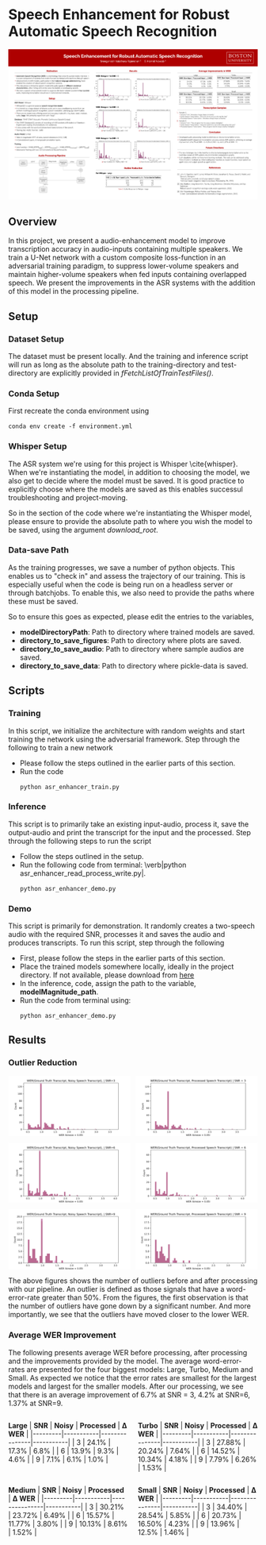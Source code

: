 # Speech Enhancement for Robust Automatic Speech Recognition 

![Poster](poster.png)

## Overview
In this project, we present a audio-enhancement model to improve transcription accuracy in audio-inputs containing multiple speakers.  We train a U-Net network with a custom composite loss-function in an adversarial training paradigm, to suppress lower-volume speakers and maintain higher-volume speakers when fed inputs containing overlapped speech. We present the improvements in the ASR systems with the addition of this model in the processing pipeline.

## Setup

### Dataset Setup
The dataset must be present locally. And the training and inference script will run as long as the absolute path to the training-directory and test-directory are explicitly provided in *fFetchListOfTrainTestFiles()*. 

### Conda Setup
First recreate the conda environment using 
```
conda env create -f environment.yml
```

### Whisper Setup
The ASR system we're using for this project is Whisper \cite{whisper}. When we're instantiating the model, in addition to choosing the model, we also get to decide where the model must be saved. It is good practice to explicitly choose where the models are saved as this enables successul troubleshooting and project-moving. 

So in the section of the code where we're instantiating the Whisper model, please ensure to provide the absolute path to where you wish the model to be saved, using the argument *download_root*. 

### Data-save Path
As the training progresses, we save a number of python objects. This enables us to "check in" and assess the trajectory of our training. This is especially useful when the code is being run on a headless server or through batchjobs. To enable this, we also need to provide the paths where these must be saved. 

So to ensure this goes as expected, please edit the entries to the variables,

- **modelDirectoryPath**: Path to directory where trained models are saved. 
- **directory_to_save_figures**: Path to directory where plots are saved. 
- **directory_to_save_audio**: Path to directory where sample audios are saved.
- **directory_to_save_data**: Path to directory where pickle-data is saved. 

<!-- =================================================== -->
<!-- =================================================== -->
<!-- =================================================== -->
<!-- =================================================== -->
<!-- =================================================== -->
<!-- =================================================== -->
<!-- =================================================== -->
<!-- =================================================== -->
<!-- =================================================== -->
<!-- =================================================== -->
<!-- =================================================== -->
<!-- =================================================== -->
## Scripts

### Training
In this script, we initialize the architecture with random weights and start training the network using the adversarial framework. Step through the following to train a new network

- Please follow the steps outlined in the earlier parts of this section. 
- Run the code 
    ```
    python asr_enhancer_train.py
    ```


### Inference
This script is to primarily take an existing input-audio, process it, save the output-audio and print the transcript for the input and the processed. Step through the following steps to run the script

- Follow the steps outlined in the setup. 
- Run the following code from terminal: \verb|python asr_enhancer_read_process_write.py|. 
    ```
    python asr_enhancer_demo.py
    ```

### Demo
This script is primarily for demonstration. It randomly creates a two-speech audio with the required SNR, processes it and saves the audio and produces transcripts. To run this script, step through the following

- First, please follow the steps in the earlier parts of this section. 
- Place the trained models somewhere locally, ideally in the project directory. If not available, please download from [here](https://github.com/vrsreeganesh/asr-enhancer/tree/main/Weights)
- In the inference, code, assign the path to the variable, **modelMagnitude_path**.
- Run the code from terminal using: 
    ```
    python asr_enhancer_demo.py
    ```


## Results


### Outlier Reduction
<p float="left" style="width: 100%; display: flex; justify-content: space-between;">
  <img src="Plots/train25_CreateErrorHistogram_WER_gt_noisy_SNR_3_zoomed.png" style="width: 49%;" />
  <img src="Plots/train25_CreateErrorHistogram_WER_gt_processed_SNR_3_zoomed.png" style="width: 49%;" />
</p>

<p float="left" style="width: 100%; display: flex; justify-content: space-between;">
  <img src="Plots/train25_CreateErrorHistogram_WER_gt_noisy_SNR_6_zoomed.png" style="width: 49%;" />
  <img src="Plots/train25_CreateErrorHistogram_WER_gt_processed_SNR_6_zoomed.png" style="width: 49%;" />
</p>


<p float="left" style="width: 100%; display: flex; justify-content: space-between;">
  <img src="Plots/train25_CreateErrorHistogram_WER_gt_noisy_SNR_9_zoomed.png" style="width: 49%;" />
  <img src="Plots/train25_CreateErrorHistogram_WER_gt_processed_SNR_9_zoomed.png" style="width: 49%;" />
</p>

The above figures shows the number of outliers before and after processing with our pipeline. An outlier is defined as those signals that have a word-error-rate greater than 50\%. From the figures, the first observation is that the number of outliers have gone down by a significant number. And more importantly, we see that the outliers have moved closer to the lower WER. 

### Average WER Improvement
The following presents average WER before processing, after processing and the improvements provided by the model. The average word-error-rates are presented for the four biggest models: Large, Turbo, Medium and Small. As expected we notice that the error rates are smallest for the largest models and largest for the smaller models. After our processing, we see that there is an average improvement of 6.7\% at SNR = 3, 4.2\% at SNR=6, 1.37\% at SNR=9. 


<div style="display: flex; justify-content: space-between;">

<div style="width: 48%;">

**Large**
| **SNR** | **Noisy** | **Processed** | **Δ WER** |
|---------|-----------|---------------|-----------|
| 3       | 24.1%     | 17.3%         | 6.8%      |
| 6       | 13.9%     | 9.3%          | 4.6%      |
| 9       | 7.1%      | 6.1%          | 1.0%      |
</div>

<div style="width: 48%;">

**Turbo**
| **SNR** | **Noisy** | **Processed** | **Δ WER** |
|---------|-----------|---------------|-----------|
| 3       | 27.88%    | 20.24%        | 7.64%     |
| 6       | 14.52%    | 10.34%        | 4.18%     |
| 9       | 7.79%     | 6.26%         | 1.53%     |
</div>

</div>


<div style="display: flex; justify-content: space-between;">

<div style="width: 48%;">

**Medium**
| **SNR** | **Noisy** | **Processed** | **Δ WER** |
|---------|-----------|---------------|-----------|
| 3       | 30.21%    | 23.72%        | 6.49%     |
| 6       | 15.57%    | 11.77%        | 3.80%     |
| 9       | 10.13%    | 8.61%         | 1.52%     |
</div>

<div style="width: 48%;">

**Small**
| **SNR** | **Noisy** | **Processed** | **Δ WER** |
|---------|-----------|---------------|-----------|
| 3       | 34.40%    | 28.54%        | 5.85%     |
| 6       | 20.73%    | 16.50%        | 4.23%     |
| 9       | 13.96%    | 12.5%         | 1.46%     |
</div>

</div>
